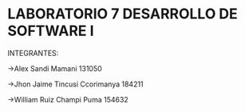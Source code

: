 # LABORATORIO 7 DESARROLLO DE SOFTWARE I

INTEGRANTES: 

->Alex Sandi Mamani                  131050

->Jhon Jaime Tincusi Ccorimanya      184211

->William Ruiz Champi Puma           154632



